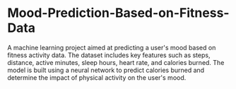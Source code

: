 # Mood-Prediction-Based-on-Fitness-Data
A machine learning project aimed at predicting a user's mood based on fitness activity data. The dataset includes key features such as steps, distance, active minutes, sleep hours, heart rate, and calories burned. The model is built using a neural network to predict calories burned and determine the impact of physical activity on the user's mood.
